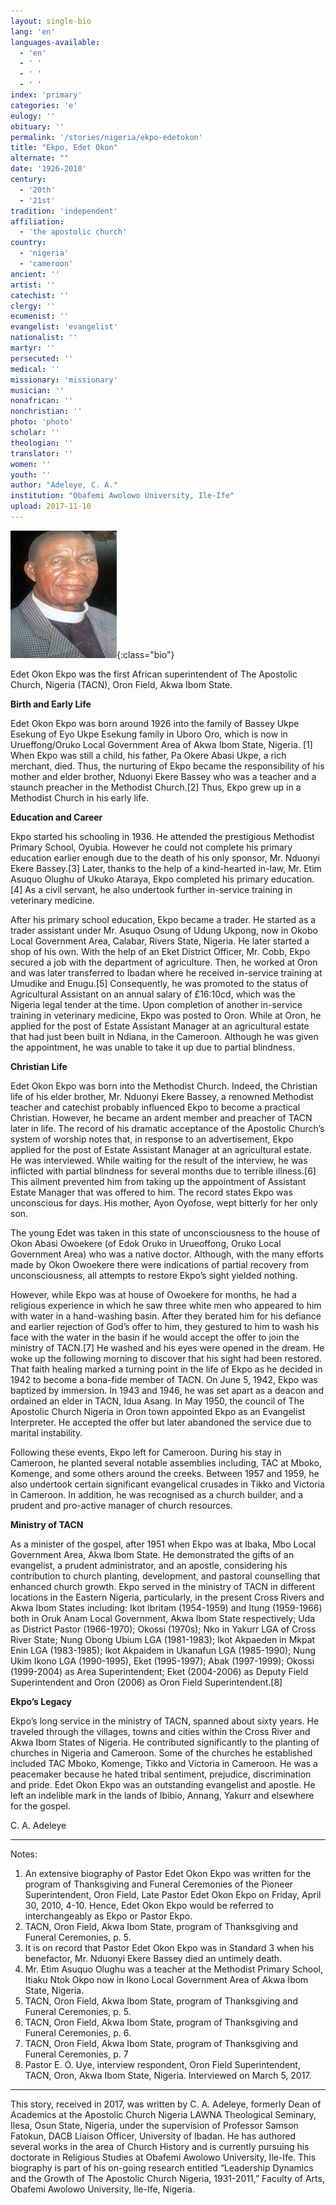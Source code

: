 ```yaml
---
layout: single-bio
lang: 'en'
languages-available:
  - 'en'
  - ' '
  - ' '
  - ' '
index: 'primary'
categories: 'e'
eulogy: ''
obituary: ''
permalink: '/stories/nigeria/ekpo-edetokon'
title: "Ekpo, Edet Okon"
alternate: ""
date: '1926-2010'
century:
  - '20th'
  - '21st'                     
tradition: 'independent'                       
affiliation:
  - 'the apostolic church'
country:
  - 'nigeria'
  - 'cameroon'   
ancient: ''
artist: ''
catechist: ''
clergy: ''
ecumenist: ''
evangelist: 'evangelist'
nationalist: ''
martyr: ''
persecuted: ''
medical: ''
missionary: 'missionary'
musician: ''
nonafrican: ''
nonchristian: ''
photo: 'photo'
scholar: ''
theologian: ''
translator: ''
women: ''
youth: ''
author: "Adeleye, C. A."
institution: "Obafemi Awolowo University, Ile-Ife"
upload: 2017-11-10
---
```


![image](/images/bio-pics/nigeria/ekpo-edet/ekpo-edet.jpg){:class="bio"}

Edet Okon Ekpo was the first African superintendent of The Apostolic Church, Nigeria (TACN),
Oron Field, Akwa Ibom State.

**Birth and Early Life**

Edet Okon Ekpo was born around 1926 into the family of Bassey Ukpe Esekung of Eyo Ukpe Esekung family in Uboro Oro, which is now in Urueffong/Oruko Local Government Area of Akwa Ibom State, Nigeria. [1] When Ekpo was still a child, his father, Pa Okere Abasi Ukpe, a rich merchant, died. Thus, the nurturing of Ekpo became the responsibility of his mother and elder brother, Nduonyi Ekere Bassey who was a teacher and a staunch preacher in the Methodist Church.[2] Thus, Ekpo grew up in a Methodist Church in his early life.

**Education and Career**

Ekpo started his schooling in 1936. He attended the prestigious Methodist Primary School, Oyubia. However he could not complete his primary education earlier enough due to the death of his only sponsor, Mr. Nduonyi Ekere Bassey.[3] Later, thanks to the help of a kind-hearted in-law, Mr. Etim Asuquo Olughu of Ukuko Ataraya, Ekpo completed his primary education.[4] As a civil servant, he also undertook further in-service training in veterinary medicine.

After his primary school education, Ekpo became a trader. He started as a trader assistant under Mr. Asuquo Osung of Udung Ukpong, now in Okobo Local Government Area, Calabar, Rivers State, Nigeria. He later started a shop of his own. With the help of an Eket District Officer, Mr. Cobb, Ekpo secured a job with the department of agriculture. Then, he worked at Oron and was later transferred to Ibadan where he received in-service training at Umudike and Enugu.[5] Consequently, he was promoted to the status of Agricultural Assistant on an annual salary of £16:10cd, which was the Nigeria legal tender at the time. Upon completion of another in-service training in veterinary medicine, Ekpo was posted to Oron. While at Oron, he applied for the post of Estate Assistant Manager at an agricultural estate that had just been built in Ndiana, in the Cameroon. Although he was given the appointment, he was unable to take it up due to partial blindness.

**Christian Life**

Edet Okon Ekpo was born into the Methodist Church. Indeed, the Christian life of his elder brother, Mr. Nduonyi Ekere Bassey, a renowned Methodist teacher and catechist probably influenced Ekpo to become a practical Christian. However, he became an ardent member and preacher of TACN later in life. The record of his dramatic acceptance of the Apostolic Church’s system of worship notes that, in response to an advertisement, Ekpo applied for the post of Estate Assistant Manager at an agricultural estate. He was interviewed. While waiting for the result of the interview, he was inflicted with partial blindness for several months due to terrible illness.[6]  This ailment prevented him from taking up the appointment of Assistant Estate Manager that was offered to him. The record states Ekpo was unconscious for days. His mother, Ayon Oyofose, wept bitterly for her only son.

The young Edet was taken in this state of unconsciousness to the house of Okon Abasi Owoekere (of Edok Oruko in Urueoffong, Oruko Local Government Area) who was a native doctor. Although, with the many efforts made by Okon Owoekere there were indications of partial recovery from unconsciousness, all attempts to restore Ekpo’s sight yielded nothing.

However, while Ekpo was at house of Owoekere for months, he had a religious experience in which he saw three white men who appeared to him with water in a hand-washing basin. After they berated him for his defiance and earlier rejection of God’s offer to him, they gestured to him to wash his face with the water in the basin if he would accept the offer to join the ministry of TACN.[7] He washed and his eyes were opened in the dream. He woke up the following morning to discover that his sight had been restored. That faith healing marked a turning point in the life of Ekpo as he decided in 1942 to become a bona-fide member of TACN. On June 5, 1942, Ekpo was baptized by immersion. In 1943 and 1946, he was set apart as a deacon and ordained an elder in TACN, Idua Asang. In May 1950, the council of The Apostolic Church Nigeria in Oron town appointed Ekpo as an Evangelist Interpreter. He accepted the offer but later abandoned the service due to marital instability.

Following these events, Ekpo left for Cameroon. During his stay in Cameroon, he planted several notable assemblies including, TAC at Mboko, Komenge, and some others around the creeks. Between 1957 and 1959, he also undertook certain significant evangelical crusades in Tikko and Victoria in Cameroon. In addition, he was recognised as a church builder, and a prudent and pro-active manager of church resources.

**Ministry of TACN**

As a minister of the gospel, after 1951 when Ekpo was at Ibaka, Mbo Local Government Area, Akwa Ibom State. He demonstrated the gifts of an evangelist, a prudent administrator, and an apostle, considering his contribution to church planting, development, and pastoral counselling that enhanced church growth. Ekpo served in the ministry of TACN in different locations in the Eastern Nigeria, particularly, in the present Cross Rivers and Akwa Ibom States including: Ikot Ibritam (1954-1959) and Itung (1959-1966) both in Oruk Anam Local Government, Akwa Ibom State respectively; Uda as District Pastor (1966-1970); Okossi (1970s); Nko in Yakurr LGA of Cross River State; Nung Obong Ubium LGA (1981-1983);  Ikot Akpaeden in Mkpat Enin LGA (1983-1985); Ikot Akpaidem in Ukanafun LGA (1985-1990); Nung Ukim Ikono LGA (1990-1995), Eket (1995-1997); Abak (1997-1999); Okossi (1999-2004) as Area Superintendent; Eket (2004-2006) as Deputy Field Superintendent and Oron (2006) as Oron Field Superintendent.[8]

**Ekpo’s Legacy**

Ekpo’s long service in the ministry of TACN, spanned about sixty years. He traveled through the villages, towns and cities within the Cross River and Akwa Ibom States of Nigeria. He contributed significantly to the planting of churches in Nigeria and Cameroon. Some of the churches he established included TAC Mboko, Komenge, Tikko and Victoria in Cameroon. He was a peacemaker because he hated tribal sentiment, prejudice, discrimination and pride. Edet Okon Ekpo was an outstanding evangelist and apostle. He left an indelible mark in the lands of Ibibio, Annang, Yakurr and elsewhere for the gospel.

C. A. Adeleye

---

Notes:

1. An extensive biography of Pastor Edet Okon Ekpo was written for the program of Thanksgiving and Funeral Ceremonies of the Pioneer Superintendent, Oron Field, Late Pastor Edet Okon Ekpo on Friday, April 30, 2010, 4-10. Hence, Edet Okon Ekpo would be referred to interchangeably as Ekpo or Pastor Ekpo.
2. TACN, Oron Field, Akwa Ibom State, program of Thanksgiving and Funeral Ceremonies, p. 5.
3. It is on record that Pastor Edet Okon Ekpo was in Standard 3 when his benefactor, Mr. Nduonyi Ekere Bassey died an untimely death.
4. Mr. Etim Asuquo Olughu was a teacher at the Methodist Primary School, Itiaku Ntok Okpo now in Ikono Local Government Area of Akwa Ibom State, Nigeria.
5. TACN, Oron Field, Akwa Ibom State, program of Thanksgiving and Funeral Ceremonies, p. 5.
6. TACN, Oron Field, Akwa Ibom State, program of Thanksgiving and Funeral Ceremonies, p. 6.
7. TACN, Oron Field, Akwa Ibom State, program of Thanksgiving and Funeral Ceremonies, p. 7
8. Pastor E. O. Uye, interview respondent, Oron Field Superintendent, TACN, Oron, Akwa Ibom State, Nigeria. Interviewed on March 5, 2017.

---

This story, received in 2017, was written by C. A. Adeleye, formerly Dean of Academics at the Apostolic Church Nigeria LAWNA Theological Seminary, Ilesa, Osun State, Nigeria, under the supervision of Professor Samson Fatokun, DACB Liaison Officer, University of Ibadan. He has authored several works in the area of Church History and is currently pursuing his doctorate in Religious Studies at Obafemi Awolowo University, Ile-Ife. This biography is part of his on-going research entitled “Leadership Dynamics and the Growth of The Apostolic Church Nigeria, 1931-2011,” Faculty of Arts, Obafemi Awolowo University, Ile-Ife, Nigeria.

